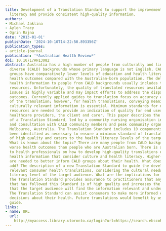 ```yaml
---
title: Development of a Translation Standard to support the improvement of health
  literacy and provide consistent high-quality information.
authors:
- Michael Jaklina
- Aylen Tracy
- Ogrin Rajna
date: '2013-01-01'
publishDate: '2024-10-10T14:22:50.893356Z'
publication_types:
- article-journal
publication: '*Australian Health Review*'
doi: 10.1071/AH13082
abstract: Australia has a high number of people from culturally and linguistically
  diverse (CALD) backgrounds whose primary language is not English. CALD population
  groups have comparatively lower levels of education and health literacy, and poorer
  health outcomes compared with the Australian-born population. The delivery of consumer
  health information to people from CALD backgrounds usually includes the use of translated
  resources. Unfortunately, the quality of translated resources available on health
  issues is highly variable and may impact efforts to address the disparities in health
  outcomes. Currently applied guides to translation focus on accuracy and literalness
  of the translation; however, for health translations, conveying meaning and incorporating
  culturally relevant information is essential. Minimum standards for developing translated
  resources are needed to provide an indication of quality for end users, including
  healthcare providers, the client and carer. This paper describes the development
  of a Translation Standard, led by a community nursing organisation in collaboration
  and consultation with CALD community members and peak community organisations in
  Melbourne, Australia. The Translation Standard includes 10 components that have
  been identified as necessary to ensure a minimum standard of translation that is
  of high quality and caters to the health literacy levels of the target audience.
  What is known about the topic? There are many people from CALD backgrounds who have
  worse health outcomes than people who are Australian born. There is a gap in guidance
  to health professionals on how to develop high-quality translations of consumer
  health information that consider culture and health literacy. Higher-quality translations
  are needed to better inform CALD groups about their health. What does this paper
  add? The description of a new Translation Standard to guide the development of culturally
  relevant consumer health translations, considering the cultural needs and health
  literacy level of the target audience. What are the implications for practitioners?
  The Translation Standard provides assurance to practitioners that any translation
  that has followed this Standard is of high quality and increases the likelihood
  that the target audience will find the information relevant and understandable.
  The Translation Standard can assist consumers to make more informed choices and
  decisions about their health. Future translations would benefit by using such a
  guide.
links:
- name: URL
  url: 
    http://myaccess.library.utoronto.ca/login?url=https://search.ebscohost.com/login.aspx?direct=true&db=cin20&AN=104226228&site=ehost-live
---
```


